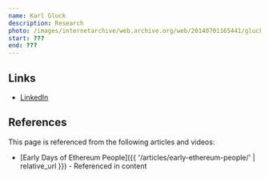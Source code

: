 ```yaml
---
name: Karl Gluck
description: Research
photo: /images/internetarchive/web.archive.org/web/20140701165441/gluck-karl.jpg
start: ???
end: ???
---
```


## Links
- [LinkedIn](https://www.linkedin.com/in/karlgluck/)

## References

This page is referenced from the following articles and videos:

- [Early Days of Ethereum People]({{ '/articles/early-ethereum-people/' | relative_url }}) - Referenced in content
